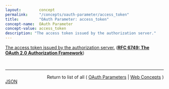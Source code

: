 ```yaml
---
layout:        concept
permalink:     "/concepts/oauth-parameter/access_token"
title:         "OAuth Parameter: access_token"
concept-name:  OAuth Parameter
concept-value: access_token
description: "The access token issued by the authorization server."
---
```


[The access token issued by the authorization server.](https://datatracker.ietf.org/doc/html/rfc6749#section-4.2.2 "Read documentation for OAuth Parameter &#34;access_token&#34;") (**[RFC 6749: The OAuth 2.0 Authorization Framework](/specs/IETF/RFC/6749 "The OAuth 2.0 authorization framework enables a third-party application to obtain limited access to an HTTP service, either on behalf of a resource owner by orchestrating an approval interaction between the resource owner and the HTTP service, or by allowing the third-party application to obtain access on its own behalf. This specification replaces and obsoletes the OAuth 1.0 protocol described in RFC 5849.")**)

<br/>
<hr/>

<p style="float : left"><a href="./access_token.json" title="JSON representing this particular Web Concept value">JSON</a></p>
<p style="text-align: right">Return to list of all ( <a href="../oauth-parameter/">OAuth Parameters</a> | <a href="../">Web Concepts</a> )</p>
